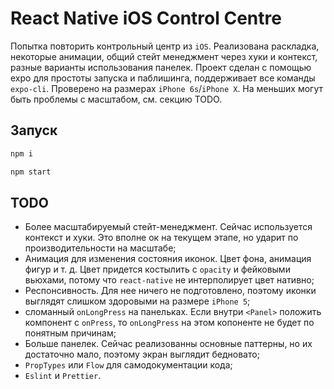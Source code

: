 # React Native iOS Control Centre

Попытка повторить контрольный центр из `iOS`. Реализована раскладка, некоторые анимации, общий стейт менеджмент через хуки и контекст, разные варианты использования панелек.
Проект сделан с помощью expo для простоты запуска и паблишинга, поддерживает все команды `expo-cli`.
Проверено на размерах `iPhone 6s`/`iPhone X`. На меньших могут быть проблемы с масштабом, см. секцию TODO.

## Запуск

```sh
npm i
```

```sh
npm start
```

## TODO

- Более масштабируемый стейт-менеджмент. Сейчас используется контекст и хуки. Это вполне ок на текущем этапе, но ударит по производительности на масштабе;
- Анимация для изменения состояния иконок. Цвет фона, анимация фигур и т. д. Цвет придется костылить с `opacity` и фейковыми вьюхами, потому что `react-native` не интерполирует цвет нативно;
- Респонсивность. Для нее ничего не подготовлено, поэтому иконки выглядят слишком здоровыми на размере `iPhone 5`;
- сломанный `onLongPress` на панельках. Если внутри `<Panel>` положить компонент с `onPress`, то `onLongPress` на этом копоненте не будет по понятным причинам;
- Больше панелек. Сейчас реализованны основные паттерны, но их достаточно мало, поэтому экран выглядит бедновато;
- `PropTypes` или `Flow` для самодокументации кода;
- `Eslint` и `Prettier`.
